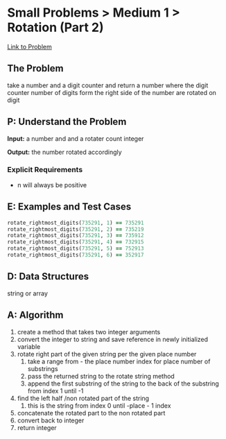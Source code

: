 # Small Problems > Medium 1 > Rotation (Part 2)

[Link to Problem](https://launchschool.com/exercises/11e2bbdc)

## The Problem

take a number and a digit counter and return a number where the digit counter number of digits form the right side of the number are rotated on digit

## P: Understand the Problem

**Input:** a number and and a rotater count integer

**Output:** the number rotated accordingly

### Explicit Requirements

- n will always be positive

## E: Examples and Test Cases

```ruby
rotate_rightmost_digits(735291, 1) == 735291
rotate_rightmost_digits(735291, 2) == 735219
rotate_rightmost_digits(735291, 3) == 735912
rotate_rightmost_digits(735291, 4) == 732915
rotate_rightmost_digits(735291, 5) == 752913
rotate_rightmost_digits(735291, 6) == 352917
```

## D: Data Structures

string or array

## A: Algorithm

1. create a method that takes two integer arguments
2. convert the integer to string and save reference in newly initialized variable
3. rotate right part of the given string per the given place number
   1. take a range from - the place number index for place number of substrings
   2. pass the returned string to the rotate string method
   3. append the first substring of the string to the back of the substring from index 1 until -1
4. find the left half /non rotated part of the string
   1. this is the string from index 0 until -place - 1 index
5. concatenate the rotated part to the non rotated part
6. convert back to integer
7. return integer
